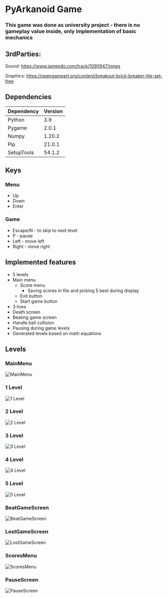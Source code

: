 # PyArkanoid Game

### This game was done as university project - there is no gameplay value inside, only implementation of basic mechanics

## 3rdParties:

Sound: https://www.jamendo.com/track/1090947/iones

Graphics: https://opengameart.org/content/breakout-brick-breaker-tile-set-free

## Dependencies

|Dependency|Version|
|----------|-------|
|Python    |    3.9|
|Pygame    |  2.0.1|
|Numpy     | 1.20.2|
|Pip       | 21.0.1|
|SetupTools| 54.1.2|

## Keys

### Menu

* Up
* Down
* Enter

### Game

* Escape/N - to skip to next level
* P - pause
* Left - move left
* Right - move right

## Implemented features

* 5 levels
* Main menu
    * Score menu
        * Saving scores in file and picking 5 best during display
    * Exit button
    * Start game button
* 3 lives
* Death screen
* Beating game screen
* Handle ball collision
* Pausing during game levels
* Generated levels based on math equations

## Levels

### MainMenu

![MainMenu](https://github.com/Piotrekp94/PyArkanoid/blob/master/images/documentation/MainMenu.png)

### 1 Level

![1 Level](https://github.com/Piotrekp94/PyArkanoid/blob/master/images/documentation/1Level.png)

### 2 Level

![2 Level](https://github.com/Piotrekp94/PyArkanoid/blob/master/images/documentation/2Level.png)

### 3 Level

![3 Level](https://github.com/Piotrekp94/PyArkanoid/blob/master/images/documentation/3Level.png)

### 4 Level

![4 Level](https://github.com/Piotrekp94/PyArkanoid/blob/master/images/documentation/4Level.png)

### 5 Level

![5 Level](https://github.com/Piotrekp94/PyArkanoid/blob/master/images/documentation/5Level.png)

### BeatGameScreen

![BeatGameScreen](https://github.com/Piotrekp94/PyArkanoid/blob/master/images/documentation/BeatGameScreen.png)

### LostGameScreen

![LostGameScreen](https://github.com/Piotrekp94/PyArkanoid/blob/master/images/documentation/LostGameScreen.png)

### ScoresMenu

![ScoresMenu](https://github.com/Piotrekp94/PyArkanoid/blob/master/images/documentation/ScoresMenu.png)

### PauseScreen

![PauseScreen](https://github.com/Piotrekp94/PyArkanoid/blob/master/images/documentation/PauseScreen.png)